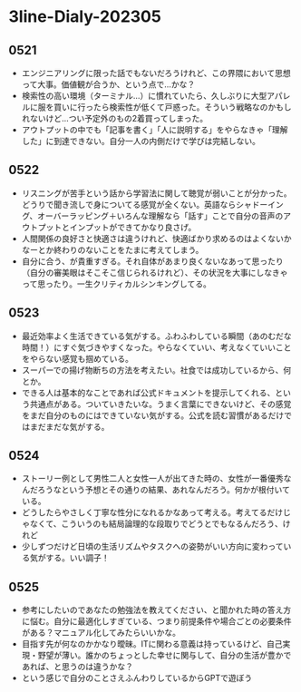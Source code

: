 # 3line-Dialy-202305
## 0521
- エンジニアリングに限った話でもないだろうけれど、この界隈において思想って大事。価値観が合うか、という点で…かな？
- 検索性の高い環境（ターミナル…）に慣れていたら、久しぶりに大型アパレルに服を買いに行ったら検索性が低くて戸惑った。そういう戦略なのかもしれないけど…つい予定外のもの2着買ってしまった。
- アウトプットの中でも「記事を書く」「人に説明する」をやらなきゃ「理解した」に到達できない。自分一人の内側だけで学びは完結しない。

## 0522
- リスニングが苦手という話から学習法に関して聴覚が弱いことが分かった。どうりで聞き流しで身についてる感覚が全くない。英語ならシャドーイング、オーバーラッピング＋いろんな理解なら「話す」ことで自分の音声のアウトプットとインプットができてかなり良さげ。
- 人間関係の良好さと快適さは違うけれど、快適ばかり求めるのはよくないかなーとか終わりのないことをたまに考えてしまう。
- 自分に合う、が貴重すぎる。それ自体があまり良くないなあって思ったり（自分の審美眼はそこそこ信じられるけれど）、その状況を大事にしなきゃって思ったり。一生クリティカルシンキングしてる。

## 0523
- 最近効率よく生活できている気がする。ふわふわしている瞬間（あのむだな時間！）にすぐ気づきやすくなった。やらなくていい、考えなくていいことをやらない感覚も掴めている。
- スーパーでの揚げ物断ちの方法を考えたい。社食では成功しているから、何とか。
- できる人は基本的なことであれば公式ドキュメントを提示してくれる、という共通点がある。ついていきたいな。うまく言葉にできないけど、その感覚をまだ自分のものにはできていない気がする。公式を読む習慣があるだけではまだまだな気がする。

## 0524
- ストーリー例として男性二人と女性一人が出てきた時の、女性が一番優秀なんだろうなという予想とその通りの結果、あれなんだろう。何かが根付いている。
- どうしたらやさしく丁寧な性分になれるかなあって考える。考えてるだけじゃなくて、こういうのも結局論理的な段取りでどうとでもなるんだろう、けれど
- 少しずつだけど日頃の生活リズムやタスクへの姿勢がいい方向に変わっている気がする。いい調子！

## 0525
- 参考にしたいのであなたの勉強法を教えてください、と聞かれた時の答え方に悩む。自分に最適化しすぎている、つまり前提条件や場合ごとの必要条件がある？マニュアル化してみたらいいかな。
- 目指す先が何なのかかなり曖昧。ITに関わる意義は持っているけど、自己実現・野望が薄い。誰かのちょっとした幸せに関与して、自分の生活が豊かであれば、と思うのは違うかな？
- という感じで自分のことさえふんわりしているからGPTで遊ぼう
